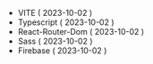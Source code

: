 - VITE ( 2023-10-02 )
- Typescript ( 2023-10-02 )
- React-Router-Dom ( 2023-10-02 )
- Sass ( 2023-10-02 )
- Firebase ( 2023-10-02 )
